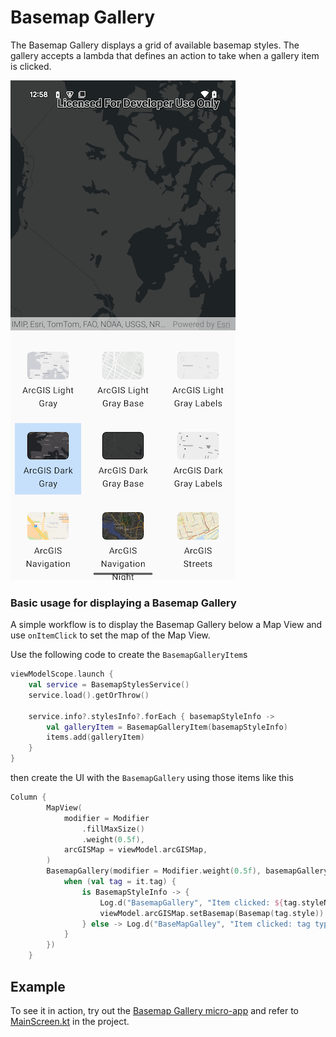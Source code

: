 # Basemap Gallery
The Basemap Gallery displays a grid of available basemap styles. The gallery accepts a lambda that defines an action to take when a gallery item is clicked.

![Screenshot](screenshot.png)

### Basic usage for displaying a Basemap Gallery
A simple workflow is to display the Basemap Gallery below a Map View and use `onItemClick` to set the map of the Map View.

Use the following code to create the `BasemapGalleryItem`s
```kotlin
viewModelScope.launch {
    val service = BasemapStylesService()
    service.load().getOrThrow()

    service.info?.stylesInfo?.forEach { basemapStyleInfo ->
        val galleryItem = BasemapGalleryItem(basemapStyleInfo)
        items.add(galleryItem)
    }
}
```
then create the UI with the `BasemapGallery` using those items like this
```kotlin
Column {
        MapView(
            modifier = Modifier
                .fillMaxSize()
                .weight(0.5f),
            arcGISMap = viewModel.arcGISMap,
        )
        BasemapGallery(modifier = Modifier.weight(0.5f), basemapGalleryItems = viewModel.items, onItemClick = {
            when (val tag = it.tag) {
                is BasemapStyleInfo -> {
                    Log.d("BasemapGallery", "Item clicked: ${tag.styleName}")
                    viewModel.arcGISMap.setBasemap(Basemap(tag.style))
                } else -> Log.d("BaseMapGalley", "Item clicked: tag type is not handled")
            }
        })
    }
```

## Example
To see it in action, try out the [Basemap Gallery micro-app](../../microapps/BasemapGalleryApp) and refer to [MainScreen.kt](../../microapps/BasemapGalleryApp/app/src/main/java/com/arcgismaps/toolkit/basemapgalleryapp/screens/MainScreen.kt) in the project.
